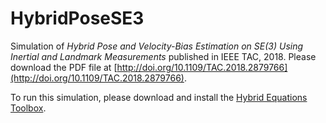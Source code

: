 # HybridPoseSE3

Simulation of *Hybrid Pose and Velocity-Bias Estimation on SE(3) Using Inertial and Landmark Measurements* published in IEEE TAC, 2018. Please download the PDF file at [http://doi.org/10.1109/TAC.2018.2879766](http://doi.org/10.1109/TAC.2018.2879766).

To run this simulation, please download and install the [Hybrid Equations Toolbox]( https://www.mathworks.com/matlabcentral/fileexchange/41372-hybrid-equations-toolbox-v2-04).
